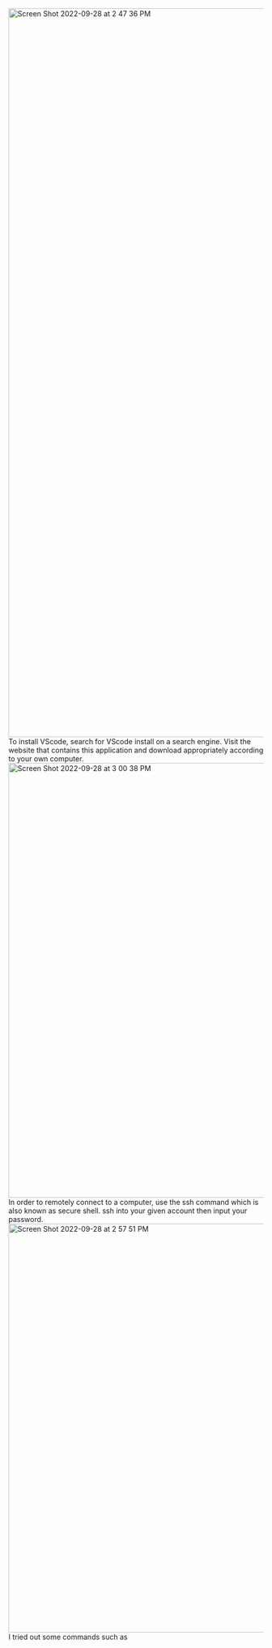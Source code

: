 <img width="1440" alt="Screen Shot 2022-09-28 at 2 47 36 PM" src="https://user-images.githubusercontent.com/78514873/193387251-b7bad6bd-3d3d-4409-b775-095aff9d3229.png">
<br>
To install VScode, search for VScode install on a search engine. Visit the website that contains this application and download appropriately according to your own computer.
<br>
<img width="859" alt="Screen Shot 2022-09-28 at 3 00 38 PM" src="https://user-images.githubusercontent.com/78514873/193388444-95825d33-18f3-495c-820e-aba1dead412c.png">
<br>
In order to remotely connect to a computer, use the ssh command which is also known as secure shell. ssh into your given account then input your password.
<br>
<img width="808" alt="Screen Shot 2022-09-28 at 2 57 51 PM" src="https://user-images.githubusercontent.com/78514873/193392197-bcc7b681-2fcd-40f2-ac67-b88ffaf1d8c1.png">
<br>
I tried out some commands such as 
<br>
<br>
